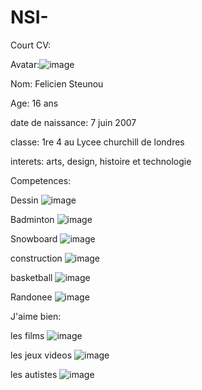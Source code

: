 # NSI-
Court CV:

Avatar:![image](https://github.com/FelicienSteunou/NSI-/assets/146172415/6f37ecd8-c784-4a5d-8d31-667b31778278)

Nom: Felicien Steunou

Age: 16 ans

date de naissance: 7 juin 2007

classe: 1re 4 au Lycee churchill de londres

interets: arts, design, histoire et technologie

Competences:

Dessin
![image](https://github.com/FelicienSteunou/NSI-/assets/146172415/5d6738ab-600e-4744-90d2-a1d39ae267ea)

Badminton
![image](https://github.com/FelicienSteunou/NSI-/assets/146172415/b81beb85-cca9-48f9-9207-9212057012d6)

Snowboard
![image](https://github.com/FelicienSteunou/NSI-/assets/146172415/fa65786c-c4ea-495e-a20b-50a894b31865)

construction
![image](https://github.com/FelicienSteunou/NSI-/assets/146172415/dd2d6755-25c7-4caf-9476-6c93bc8a99b8)

basketball
![image](https://github.com/FelicienSteunou/NSI-/assets/146172415/0e913b21-88dc-4c1c-9d96-4ef2d8824a93)

Randonee
![image](https://github.com/FelicienSteunou/NSI-/assets/146172415/cdfb0f4b-abd8-4696-96bd-1911652884b4)

J'aime bien:

les films
![image](https://github.com/FelicienSteunou/NSI-/assets/146172415/61b72acb-d837-475a-ab4e-c212fa09c68c)

les jeux videos
![image](https://github.com/FelicienSteunou/NSI-/assets/146172415/994a495b-d221-4128-b489-1ff415f436ea)

les autistes
![image](https://github.com/FelicienSteunou/NSI-/assets/146172415/acd0ac04-fd92-4def-9ca2-1ccd405c4485)
